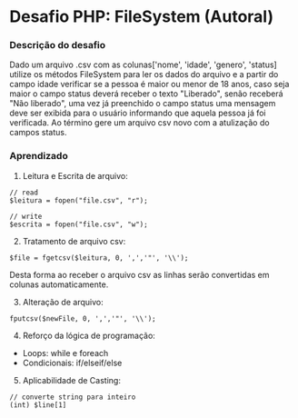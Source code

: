 # Desafio PHP: FileSystem (Autoral)

### Descrição do desafio
Dado um arquivo .csv com as colunas['nome', 'idade', 'genero', 'status] utilize os métodos FileSystem para ler os dados do arquivo e a partir do campo idade verificar se a pessoa é maior ou menor de 18 anos, caso seja maior o campo status deverá receber o texto "Liberado", senão receberá "Não liberado", uma vez já preenchido o campo status uma mensagem deve ser exibida para o usuário informando que aquela pessoa já foi verificada. Ao término gere um arquivo csv novo com a atulização do campos status.

### Aprendizado
1. Leitura e Escrita de arquivo:
```
// read
$leitura = fopen("file.csv", "r");

// write
$escrita = fopen("file.csv", "w");
```
2. Tratamento de arquivo csv:
```
$file = fgetcsv($leitura, 0, ',','"', '\\');
```
Desta forma ao receber o arquivo csv as linhas serão convertidas em colunas automaticamente.

3. Alteração de arquivo:
```
fputcsv($newFile, 0, ',','"', '\\');
```
4. Reforço da lógica de programação:
- Loops: while e foreach
- Condicionais: if/elseif/else

5. Aplicabilidade de Casting:
```
// converte string para inteiro
(int) $line[1]
```
